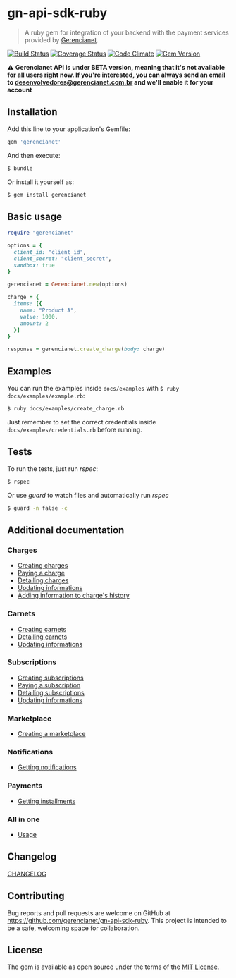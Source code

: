# gn-api-sdk-ruby

> A ruby gem for integration of your backend with the payment services
provided by [Gerencianet](http://gerencianet.com.br).

[![Build Status](https://travis-ci.org/gerencianet/gn-api-sdk-ruby.svg)](https://travis-ci.org/gerencianet/gn-api-sdk-ruby)
[![Coverage Status](https://coveralls.io/repos/gerencianet/gn-api-sdk-ruby/badge.svg?branch=master&service=github)](https://coveralls.io/github/gerencianet/gn-api-sdk-ruby?branch=master)
[![Code Climate](https://codeclimate.com/github/gerencianet/gn-api-sdk-ruby/badges/gpa.svg)](https://codeclimate.com/github/gerencianet/gn-api-sdk-ruby)
[![Gem Version](https://badge.fury.io/rb/gerencianet.svg)](https://badge.fury.io/rb/gerencianet)

:warning: **Gerencianet API is under BETA version, meaning that it's not available for all users right now. If you're interested, you can always send an email to
desenvolvedores@gerencianet.com.br and we'll enable it for your account**

## Installation

Add this line to your application's Gemfile:

```ruby
gem 'gerencianet'
```

And then execute:

```bash
$ bundle
```

Or install it yourself as:

```bash
$ gem install gerencianet
```

## Basic usage

```ruby
require "gerencianet"

options = {
  client_id: "client_id",
  client_secret: "client_secret",
  sandbox: true
}

gerencianet = Gerencianet.new(options)

charge = {
  items: [{
    name: "Product A",
    value: 1000,
    amount: 2
  }]
}

response = gerencianet.create_charge(body: charge)
```

## Examples

You can run the examples inside `docs/examples` with `$ ruby docs/examples/example.rb`:

```bash
$ ruby docs/examples/create_charge.rb
```

Just remember to set the correct credentials inside `docs/examples/credentials.rb` before running.

## Tests

To run the tests, just run *rspec*:

```bash
$ rspec
```

Or use *guard* to watch files and automatically run *rspec*

```bash
$ guard -n false -c
```

## Additional documentation

### Charges

- [Creating charges](https://github.com/gerencianet/gn-api-sdk-ruby/tree/master/docs/charges.md)
- [Paying a charge](https://github.com/gerencianet/gn-api-sdk-ruby/tree/master/docs/charge-payment.md)
- [Detailing charges](https://github.com/gerencianet/gn-api-sdk-ruby/tree/master/docs/charge-detailing.md)
- [Updating informations](https://github.com/gerencianet/gn-api-sdk-ruby/tree/master/docs/charge-update.md)
- [Adding information to charge's history](https://github.com/gerencianet/gn-api-sdk-ruby/tree/master/docs/charge-create-history.md)

### Carnets

- [Creating carnets](https://github.com/gerencianet/gn-api-sdk-ruby/tree/master/docs/carnets.md)
- [Detailing carnets](https://github.com/gerencianet/gn-api-sdk-ruby/tree/master/docs/carnet-detailing.md)
- [Updating informations](https://github.com/gerencianet/gn-api-sdk-ruby/tree/master/docs/carnet-update.md)

### Subscriptions

- [Creating subscriptions](https://github.com/gerencianet/gn-api-sdk-ruby/tree/master/docs/subscriptions.md)
- [Paying a subscription](https://github.com/gerencianet/gn-api-sdk-ruby/tree/master/docs/subscription-payment.md)
- [Detailing subscriptions](https://github.com/gerencianet/gn-api-sdk-ruby/tree/master/docs/subscription-detailing.md)
- [Updating informations](https://github.com/gerencianet/gn-api-sdk-ruby/tree/master/docs/subscription-update.md)

### Marketplace

- [Creating a marketplace](https://github.com/gerencianet/gn-api-sdk-ruby/tree/master/docs/charge-with-marketplace.md)

### Notifications

- [Getting notifications](https://github.com/gerencianet/gn-api-sdk-ruby/tree/master/docs/notifications.md)

### Payments

- [Getting installments](https://github.com/gerencianet/gn-api-sdk-ruby/tree/master/docs/installments.md)

### All in one

- [Usage](https://github.com/gerencianet/gn-api-sdk-ruby/tree/master/docs/all-in-one.md)

## Changelog

[CHANGELOG](https://github.com/gerencianet/gn-api-sdk-ruby/tree/master/CHANGELOG.md)

## Contributing

Bug reports and pull requests are welcome on GitHub at https://github.com/gerencianet/gn-api-sdk-ruby. This project is intended to be a safe, welcoming space for collaboration.

## License

The gem is available as open source under the terms of the [MIT License](LICENSE).
